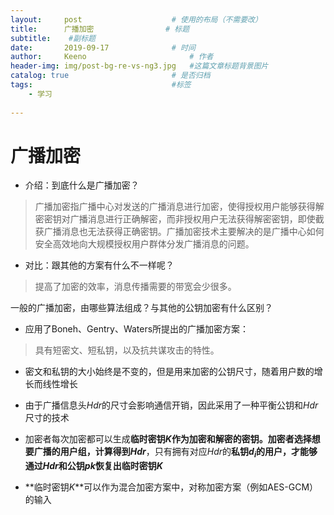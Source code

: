 ```yaml
---
layout:     post   				    # 使用的布局（不需要改）
title:      广播加密 				# 标题 
subtitle:    #副标题
date:       2019-09-17 				# 时间
author:     Keeno 						# 作者
header-img: img/post-bg-re-vs-ng3.jpg 	#这篇文章标题背景图片
catalog: true 						# 是否归档
tags:								#标签
    - 学习
    
---
```


# 广播加密
- 介绍：到底什么是广播加密？
> 广播加密指广播中心对发送的广播消息进行加密，使得授权用户能够获得解密密钥对广播消息进行正确解密，而非授权用户无法获得解密密钥，即使截获广播消息也无法获得正确密钥。广播加密技术主要解决的是广播中心如何安全高效地向大规模授权用户群体分发广播消息的问题。

- 对比：跟其他的方案有什么不一样呢？
> 提高了加密的效率，消息传播需要的带宽会少很多。

一般的广播加密，由哪些算法组成？与其他的公钥加密有什么区别？

- 应用了Boneh、Gentry、Waters所提出的广播加密方案：
> 具有短密文、短私钥，以及抗共谋攻击的特性。

- 密文和私钥的大小始终是不变的，但是用来加密的公钥尺寸，随着用户数的增长而线性增长

- 由于广播信息头$Hdr$的尺寸会影响通信开销，因此采用了一种平衡公钥和$Hdr$尺寸的技术

- 加密者每次加密都可以生成**临时密钥$K$**作为加密和解密的密钥。加密者选择想要广播的用户组，计算得到**$Hdr$**，只有拥有对应$Hdr$的**私钥$d_i$**的用户，才能够通过$Hdr$和公钥$pk$恢复出**临时密钥$K$**
- **临时密钥$K$**可以作为混合加密方案中，对称加密方案（例如AES-GCM）的输入
